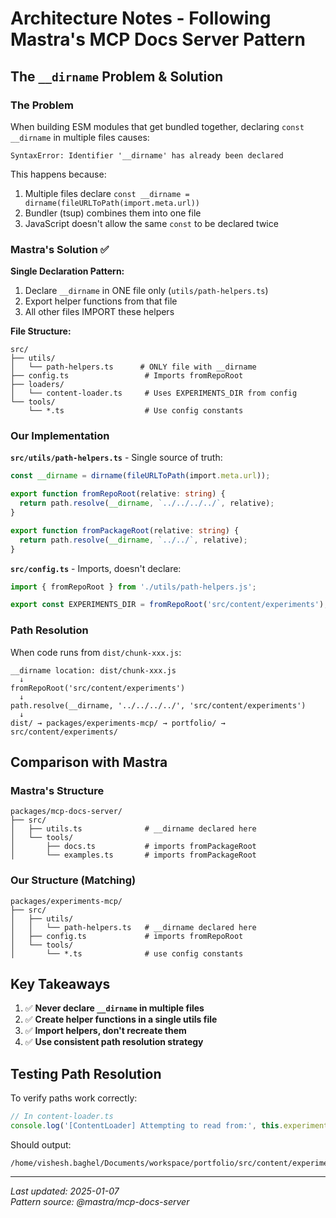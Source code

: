 # Architecture Notes - Following Mastra's MCP Docs Server Pattern

## The `__dirname` Problem & Solution

### The Problem
When building ESM modules that get bundled together, declaring `const __dirname` in multiple files causes:
```
SyntaxError: Identifier '__dirname' has already been declared
```

This happens because:
1. Multiple files declare `const __dirname = dirname(fileURLToPath(import.meta.url))`
2. Bundler (tsup) combines them into one file
3. JavaScript doesn't allow the same `const` to be declared twice

### Mastra's Solution ✅

**Single Declaration Pattern:**
1. Declare `__dirname` in ONE file only (`utils/path-helpers.ts`)
2. Export helper functions from that file
3. All other files IMPORT these helpers

**File Structure:**

```
src/
├── utils/
│   └── path-helpers.ts      # ONLY file with __dirname
├── config.ts                 # Imports fromRepoRoot
├── loaders/
│   └── content-loader.ts     # Uses EXPERIMENTS_DIR from config
└── tools/
    └── *.ts                  # Use config constants
```

### Our Implementation

**`src/utils/path-helpers.ts`** - Single source of truth:
```typescript
const __dirname = dirname(fileURLToPath(import.meta.url));

export function fromRepoRoot(relative: string) {
  return path.resolve(__dirname, `../../../../`, relative);
}

export function fromPackageRoot(relative: string) {
  return path.resolve(__dirname, `../../`, relative);
}
```

**`src/config.ts`** - Imports, doesn't declare:
```typescript
import { fromRepoRoot } from './utils/path-helpers.js';

export const EXPERIMENTS_DIR = fromRepoRoot('src/content/experiments');
```

### Path Resolution

When code runs from `dist/chunk-xxx.js`:

```
__dirname location: dist/chunk-xxx.js
  ↓
fromRepoRoot('src/content/experiments')
  ↓
path.resolve(__dirname, '../../../../', 'src/content/experiments')
  ↓
dist/ → packages/experiments-mcp/ → portfolio/ → src/content/experiments/
```

## Comparison with Mastra

### Mastra's Structure
```
packages/mcp-docs-server/
├── src/
│   ├── utils.ts              # __dirname declared here
│   └── tools/
│       ├── docs.ts           # imports fromPackageRoot
│       └── examples.ts       # imports fromPackageRoot
```

### Our Structure (Matching)
```
packages/experiments-mcp/
├── src/
│   ├── utils/
│   │   └── path-helpers.ts   # __dirname declared here
│   ├── config.ts             # imports fromRepoRoot
│   └── tools/
│       └── *.ts              # use config constants
```

## Key Takeaways

1. ✅ **Never declare `__dirname` in multiple files**
2. ✅ **Create helper functions in a single utils file**
3. ✅ **Import helpers, don't recreate them**
4. ✅ **Use consistent path resolution strategy**

## Testing Path Resolution

To verify paths work correctly:

```typescript
// In content-loader.ts
console.log('[ContentLoader] Attempting to read from:', this.experimentsDir);
```

Should output:
```
/home/vishesh.baghel/Documents/workspace/portfolio/src/content/experiments
```

---

*Last updated: 2025-01-07*  
*Pattern source: @mastra/mcp-docs-server*
